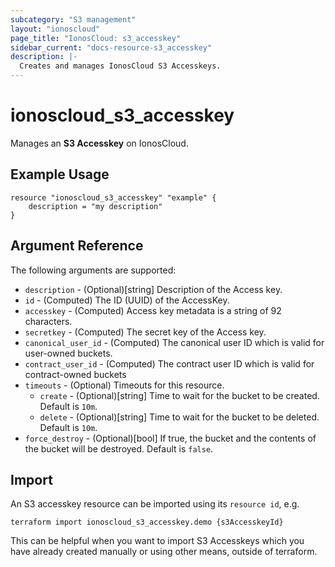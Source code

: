 ```yaml
---
subcategory: "S3 management"
layout: "ionoscloud"
page_title: "IonosCloud: s3_accesskey"
sidebar_current: "docs-resource-s3_accesskey"
description: |-
  Creates and manages IonosCloud S3 Accesskeys.
---
```


# ionoscloud_s3_accesskey

Manages an **S3 Accesskey** on IonosCloud.

## Example Usage

```hcl
resource "ionoscloud_s3_accesskey" "example" {
    description = "my description"
}
```

## Argument Reference

The following arguments are supported:

- `description` - (Optional)[string] Description of the Access key.
- `id` - (Computed)  The ID (UUID) of the AccessKey.
- `accesskey` - (Computed)  Access key metadata is a string of 92 characters.
- `secretkey` - (Computed)  The secret key of the Access key.
- `canonical_user_id` - (Computed)  The canonical user ID which is valid for user-owned buckets.
- `contract_user_id` - (Computed)  The contract user ID which is valid for contract-owned buckets
- `timeouts` - (Optional) Timeouts for this resource.
  - `create` - (Optional)[string] Time to wait for the bucket to be created. Default is `10m`.
  - `delete` - (Optional)[string] Time to wait for the bucket to be deleted. Default is `10m`.
- `force_destroy` - (Optional)[bool] If true, the bucket and the contents of the bucket will be destroyed. Default is `false`.

## Import

An S3 accesskey resource can be imported using its `resource id`, e.g.

```shell
terraform import ionoscloud_s3_accesskey.demo {s3AccesskeyId}
```

This can be helpful when you want to import S3 Accesskeys which you have already created manually or using other means, outside of terraform.
